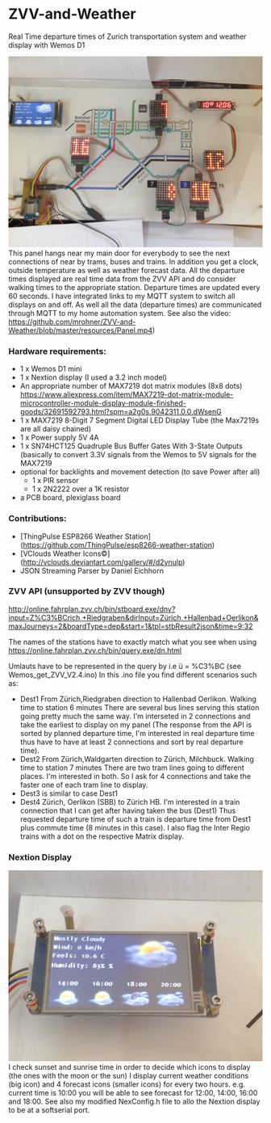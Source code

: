 # ZVV-and-Weather
Real Time departure times of Zurich transportation system and weather display with Wemos D1

![ZVV-and-Weather panel](resources/Panel.JPG)
This panel hangs near my main door for everybody to see the next connections of near by trams, 
buses and trains.
In addition you get a clock, outside temperature as well as weather forecast data.
All the departure times displayed are real time data from the ZVV API and do consider walking times 
to the appropriate station. Departure times are updated every 60 seconds. I have integrated
links to my MQTT system to switch all displays on and off. As well all the data (departure times) are
communicated through MQTT to my home automation system.
See also the video: https://github.com/mrohner/ZVV-and-Weather/blob/master/resources/Panel.mp4)

### Hardware requirements:
* 1 x Wemos D1 mini
* 1 x Nextion display (I used a 3.2 inch model)
* An appropriate number of MAX7219 dot matrix modules (8x8 dots) https://www.aliexpress.com/item/MAX7219-dot-matrix-module-microcontroller-module-display-module-finished-goods/32691592793.html?spm=a2g0s.9042311.0.0.dWsenG
* 1 x MAX7219 8-Digit 7 Segment Digital LED Display Tube (the Max7219s are all daisy chained)
* 1 x Power supply 5V 4A
* 1 x SN74HCT125 Quadruple Bus Buffer Gates With 3-State Outputs (basically to convert 3.3V signals
  from the Wemos to 5V signals for the MAX7219
* optional for backlights and movement detection (to save Power after all)
  * 1 x PIR sensor
  * 1 x 2N2222 over a 1K resistor
* a PCB board, plexiglass board

### Contributions:
* [ThingPulse ESP8266 Weather Station] (https://github.com/ThingPulse/esp8266-weather-station)
* [VClouds Weather Icons©] (http://vclouds.deviantart.com/gallery/#/d2ynulp)
* JSON Streaming Parser by Daniel Eichhorn


### ZVV API (unsupported by ZVV though)
http://online.fahrplan.zvv.ch/bin/stboard.exe/dny?input=Z%C3%BCrich,+Riedgraben&dirInput=Zürich,+Hallenbad+Oerlikon&maxJourneys=2&boardType=dep&start=1&tpl=stbResult2json&time=9:32

The names of the stations have to exactly match what you see when using https://online.fahrplan.zvv.ch/bin/query.exe/dn.html

Umlauts have to be represented in the query by i.e ü = %C3%BC (see Wemos_get_ZVV_V2.4.ino)
In this .ino file you find different scenarios such as:
* Dest1 From Zürich,Riedgraben direction to Hallenbad Oerlikon. Walking time to station 6 minutes
There are several bus lines serving this station going pretty much the same way. I'm interseted in 2 connections and take the earliest to display on my panel
(The response from the API is sorted by planned departure time, I'm interested in real departure time thus have to have at least 2 connections and sort by real departure time).
* Dest2 From Zürich,Waldgarten direction to Zürich, Milchbuck. Walking time to station 7 minutes
There are two tram lines going to different places. I'm interested in both. So I ask for 4 connections and take the faster one of each tram line to display.
* Dest3  is similar to case Dest1
* Dest4 Zürich, Oerlikon (SBB) to Zürich HB. I'm interested in a train connection that I can get after having taken the bus (Dest1)
Thus requested departure time of such a train is departure time from Dest1 plus commute time (8 minutes in this case).
I also flag the Inter Regio trains with a dot on the respective Matrix display.


### Nextion Display
![Nextion display](https://github.com/mrohner/ZVV-and-Weather/blob/master/resources/Nextion.JPG)
I check sunset and sunrise time in order to decide which icons to display (the ones with the moon or the sun)
I display current weather conditions (big icon) and 4 forecast icons (smaller icons) for every two hours. e.g. current time is 10:00 you will be able to see forecast for 12:00, 14:00, 16:00 and 18:00. See also my modified NexConfig.h file to allo the Nextion display to be at a softserial port.

